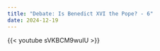 ```yaml
---
title: "Debate: Is Benedict XVI the Pope? - 6"
date: 2024-12-19
---
```


{{< youtube sVKBCM9wuIU >}}
